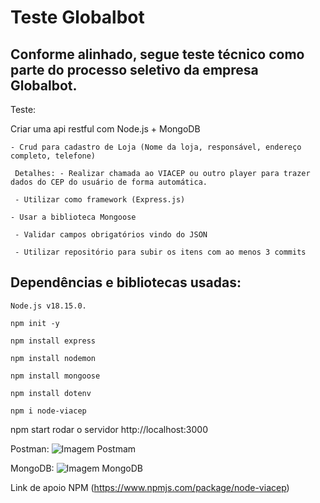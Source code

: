 # Teste Globalbot

## Conforme alinhado, segue teste técnico como parte do processo seletivo da empresa Globalbot.

Teste:

Criar uma api restful com Node.js + MongoDB 

```
- Crud para cadastro de Loja (Nome da loja, responsável, endereço completo, telefone)

 Detalhes: - Realizar chamada ao VIACEP ou outro player para trazer dados do CEP do usuário de forma automática.

 - Utilizar como framework (Express.js) 

- Usar a biblioteca Mongoose

 - Validar campos obrigatórios vindo do JSON

 - Utilizar repositório para subir os itens com ao menos 3 commits
 ```

## Dependências e bibliotecas usadas:

```
Node.js v18.15.0.

npm init -y 

npm install express

npm install nodemon

npm install mongoose

npm install dotenv

npm i node-viacep

```
 npm start rodar o servidor http://localhost:3000

Postman:
![Imagem Postmam](https://drive.google.com/file/d/18e8WWaexipraH-8jkq3BxFbFoiPRWaZY/view?usp=share_link)

MongoDB:
![Imagem MongoDB](https://drive.google.com/file/d/1jFv8WbXYtwcYNU3_oI5W5QXTQMRIZgVf/view?usp=share_link)

Link de apoio NPM (https://www.npmjs.com/package/node-viacep)
